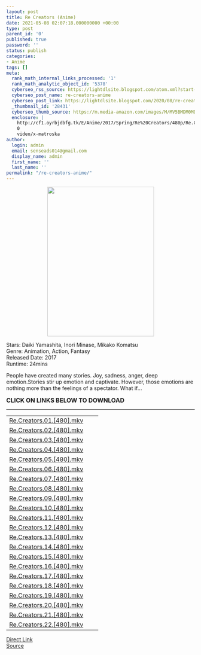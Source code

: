 ```yaml
---
layout: post
title: Re Creators (Anime)
date: 2021-05-08 02:07:18.000000000 +00:00
type: post
parent_id: '0'
published: true
password: ''
status: publish
categories:
- Anime
tags: []
meta:
  rank_math_internal_links_processed: '1'
  rank_math_analytic_object_id: '5378'
  cyberseo_rss_source: https://lightdlsite.blogspot.com/atom.xml?start-index=1
  cyberseo_post_name: re-creators-anime
  cyberseo_post_link: https://lightdlsite.blogspot.com/2020/08/re-creators-anime.html
  _thumbnail_id: '28431'
  cyberseo_thumb_source: https://m.media-amazon.com/images/M/MV5BMDM0MDI0MjEtMzU2Ni00MzU4LWI4MWQtMWQ4ODFjZjFkNjNkXkEyXkFqcGdeQXVyMzgxODM4NjM@._V1_SY1000_CR0,0,714,1000_AL_.jpg
  enclosure: |
    http://cf1.oyrbjdbfg.tk/E/Anime/2017/Spring/Re%20Creators/480p/Re.Creators.22.[480].AnimDL.ir.mkv
    0
    video/x-matroska
author:
  login: admin
  email: senseads014@gmail.com
  display_name: admin
  first_name: ''
  last_name: ''
permalink: "/re-creators-anime/"
---
```

<div class="separator" style="clear: both; text-align: center;">
<a href="https://m.media-amazon.com/images/M/MV5BMDM0MDI0MjEtMzU2Ni00MzU4LWI4MWQtMWQ4ODFjZjFkNjNkXkEyXkFqcGdeQXVyMzgxODM4NjM@._V1_SY1000_CR0,0,714,1000_AL_.jpg" style="margin-left: 1em; margin-right: 1em;"><img border="0" data-original-height="800" data-original-width="571" height="400" src="{{ site.baseurl }}/assets/2021/05/MV5BMDM0MDI0MjEtMzU2Ni00MzU4LWI4MWQtMWQ4ODFjZjFkNjNkXkEyXkFqcGdeQXVyMzgxODM4NjM@._V1_SY1000_CR0,0,714,1000_AL_.jpg" width="285" /></a></div>
<p>
Stars: Daiki Yamashita, Inori Minase, Mikako Komatsu<br />
Genre: Animation, Action, Fantasy <br />
Released Date: 2017<br />
Runtime: 24mins
<p>People have created many stories. Joy, sadness, anger, deep emotion.Stories stir up emotion and captivate. However, those emotions are nothing more than the feelings of a spectator. What if...</p>
<p><span style="font-size: 16px;"><b>CLICK ON LINKS BELOW TO DOWNLOAD </b></span><br />
</p>
<hr />
<table id="list">
<tbody>
<tr>
<td class="link"><a href="http://cf1.oyrbjdbfg.tk/E/Anime/2017/Spring/Re%20Creators/480p/Re.Creators.01.[480].AnimDL.ir.mkv" title="Re.Creators.01.[480].mkv">Re.Creators.01.[480].mkv</a></td>
<td class="size"></td>
<td class="date"></td>
</tr>
<tr>
<td class="link"><a href="http://cf1.oyrbjdbfg.tk/E/Anime/2017/Spring/Re%20Creators/480p/Re.Creators.02.[480].AnimDL.ir.mkv" title="Re.Creators.02.[480].mkv">Re.Creators.02.[480].mkv</a></td>
<td class="size"></td>
<td class="date"></td>
</tr>
<tr>
<td class="link"><a href="http://cf1.oyrbjdbfg.tk/E/Anime/2017/Spring/Re%20Creators/480p/Re.Creators.03.[480].AnimDL.ir.mkv" title="Re.Creators.03.[480].mkv">Re.Creators.03.[480].mkv</a></td>
<td class="size"></td>
<td class="date"></td>
</tr>
<tr>
<td class="link"><a href="http://cf1.oyrbjdbfg.tk/E/Anime/2017/Spring/Re%20Creators/480p/Re.Creators.04.[480].AnimDL.ir.mkv" title="Re.Creators.04.[480].mkv">Re.Creators.04.[480].mkv</a></td>
<td class="size"></td>
<td class="date"></td>
</tr>
<tr>
<td class="link"><a href="http://cf1.oyrbjdbfg.tk/E/Anime/2017/Spring/Re%20Creators/480p/Re.Creators.05.[480].AnimDL.ir.mkv" title="Re.Creators.05.[480].mkv">Re.Creators.05.[480].mkv</a></td>
<td class="size"></td>
<td class="date"></td>
</tr>
<tr>
<td class="link"><a href="http://cf1.oyrbjdbfg.tk/E/Anime/2017/Spring/Re%20Creators/480p/Re.Creators.06.[480].AnimDL.ir.mkv" title="Re.Creators.06.[480].mkv">Re.Creators.06.[480].mkv</a></td>
<td class="size"></td>
<td class="date"></td>
</tr>
<tr>
<td class="link"><a href="http://cf1.oyrbjdbfg.tk/E/Anime/2017/Spring/Re%20Creators/480p/Re.Creators.07.[480].AnimDL.ir.mkv" title="Re.Creators.07.[480].mkv">Re.Creators.07.[480].mkv</a></td>
<td class="size"></td>
<td class="date"></td>
</tr>
<tr>
<td class="link"><a href="http://cf1.oyrbjdbfg.tk/E/Anime/2017/Spring/Re%20Creators/480p/Re.Creators.08.[480].AnimDL.ir.mkv" title="Re.Creators.08.[480].mkv">Re.Creators.08.[480].mkv</a></td>
<td class="size"></td>
<td class="date"></td>
</tr>
<tr>
<td class="link"><a href="http://cf1.oyrbjdbfg.tk/E/Anime/2017/Spring/Re%20Creators/480p/Re.Creators.09.[480].AnimDL.ir.mkv" title="Re.Creators.09.[480].mkv">Re.Creators.09.[480].mkv</a></td>
<td class="size"></td>
<td class="date"></td>
</tr>
<tr>
<td class="link"><a href="http://cf1.oyrbjdbfg.tk/E/Anime/2017/Spring/Re%20Creators/480p/Re.Creators.10.[480].AnimDL.ir.mkv" title="Re.Creators.10.[480].mkv">Re.Creators.10.[480].mkv</a></td>
<td class="size"></td>
<td class="date"></td>
</tr>
<tr>
<td class="link"><a href="http://cf1.oyrbjdbfg.tk/E/Anime/2017/Spring/Re%20Creators/480p/Re.Creators.11.[480].AnimDL.ir.mkv" title="Re.Creators.11.[480].mkv">Re.Creators.11.[480].mkv</a></td>
<td class="size"></td>
<td class="date"></td>
</tr>
<tr>
<td class="link"><a href="http://cf1.oyrbjdbfg.tk/E/Anime/2017/Spring/Re%20Creators/480p/Re.Creators.12.[480].AnimDL.ir.mkv" title="Re.Creators.12.[480].mkv">Re.Creators.12.[480].mkv</a></td>
<td class="size"></td>
<td class="date"></td>
</tr>
<tr>
<td class="link"><a href="http://cf1.oyrbjdbfg.tk/E/Anime/2017/Spring/Re%20Creators/480p/Re.Creators.13.[480].AnimDL.ir.mkv" title="Re.Creators.13.[480].mkv">Re.Creators.13.[480].mkv</a></td>
<td class="size"></td>
<td class="date"></td>
</tr>
<tr>
<td class="link"><a href="http://cf1.oyrbjdbfg.tk/E/Anime/2017/Spring/Re%20Creators/480p/Re.Creators.14.[480].AnimDL.ir.mkv" title="Re.Creators.14.[480].mkv">Re.Creators.14.[480].mkv</a></td>
<td class="size"></td>
<td class="date"></td>
</tr>
<tr>
<td class="link"><a href="http://cf1.oyrbjdbfg.tk/E/Anime/2017/Spring/Re%20Creators/480p/Re.Creators.15.[480].AnimDL.ir.mkv" title="Re.Creators.15.[480].mkv">Re.Creators.15.[480].mkv</a></td>
<td class="size"></td>
<td class="date"></td>
</tr>
<tr>
<td class="link"><a href="http://cf1.oyrbjdbfg.tk/E/Anime/2017/Spring/Re%20Creators/480p/Re.Creators.16.[480].AnimDL.ir.mkv" title="Re.Creators.16.[480].mkv">Re.Creators.16.[480].mkv</a></td>
<td class="size"></td>
<td class="date"></td>
</tr>
<tr>
<td class="link"><a href="http://cf1.oyrbjdbfg.tk/E/Anime/2017/Spring/Re%20Creators/480p/Re.Creators.17.[480].AnimDL.ir.mkv" title="Re.Creators.17.[480].mkv">Re.Creators.17.[480].mkv</a></td>
<td class="size"></td>
<td class="date"></td>
</tr>
<tr>
<td class="link"><a href="http://cf1.oyrbjdbfg.tk/E/Anime/2017/Spring/Re%20Creators/480p/Re.Creators.18.[480].AnimDL.ir.mkv" title="Re.Creators.18.[480].mkv">Re.Creators.18.[480].mkv</a></td>
<td class="size"></td>
<td class="date"></td>
</tr>
<tr>
<td class="link"><a href="http://cf1.oyrbjdbfg.tk/E/Anime/2017/Spring/Re%20Creators/480p/Re.Creators.19.[480].AnimDL.ir.mkv" title="Re.Creators.19.[480].mkv">Re.Creators.19.[480].mkv</a></td>
<td class="size"></td>
<td class="date"></td>
</tr>
<tr>
<td class="link"><a href="http://cf1.oyrbjdbfg.tk/E/Anime/2017/Spring/Re%20Creators/480p/Re.Creators.20.[480].AnimDL.ir.mkv" title="Re.Creators.20.[480].mkv">Re.Creators.20.[480].mkv</a></td>
<td class="size"></td>
<td class="date"></td>
</tr>
<tr>
<td class="link"><a href="http://cf1.oyrbjdbfg.tk/E/Anime/2017/Spring/Re%20Creators/480p/Re.Creators.21.[480].AnimDL.ir.mkv" title="Re.Creators.21.[480].mkv">Re.Creators.21.[480].mkv</a></td>
<td class="size"></td>
<td class="date"></td>
</tr>
<tr>
<td class="link"><a href="http://cf1.oyrbjdbfg.tk/E/Anime/2017/Spring/Re%20Creators/480p/Re.Creators.22.[480].AnimDL.ir.mkv" title="Re.Creators.22.[480].mkv">Re.Creators.22.[480].mkv</a></td>
</tr>
</tbody>
</table>
<link rel="stylesheet" href="https://cdnjs.cloudflare.com/ajax/libs/font-awesome/4.7.0/css/font-awesome.min.css" />
<div class="divbtn"> <a href="https://handymansurrender.com/fihup8buzv?key=94550f7ce39444073321dde3b8782f97" class="btn"><i class="fa fa-download"></i> Direct Link</a> <br /><a href="https://lightdlsite.blogspot.com/2020/08/re-creators-anime.html">Source</a> </div>
